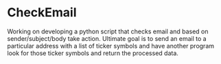 # CheckEmail
Working on developing a python script that checks email and based on sender/subject/body take action.
Ultimate goal is to send an email to a particular address with a list of ticker symbols and have another program look for those ticker symbols and return the processed data.


